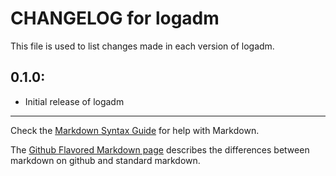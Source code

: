 # CHANGELOG for logadm

This file is used to list changes made in each version of logadm.

## 0.1.0:

* Initial release of logadm

- - - 
Check the [Markdown Syntax Guide](http://daringfireball.net/projects/markdown/syntax) for help with Markdown.

The [Github Flavored Markdown page](http://github.github.com/github-flavored-markdown/) describes the differences between markdown on github and standard markdown.
